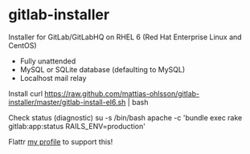 gitlab-installer
================

Installer for GitLab/GitLabHQ on RHEL 6 (Red Hat Enterprise Linux and CentOS)

- Fully unattended
- MySQL or SQLite database (defaulting to MySQL)
- Localhost mail relay

Install
    curl https://raw.github.com/mattias-ohlsson/gitlab-installer/master/gitlab-install-el6.sh | bash

Check status (diagnostic)
    su -s /bin/bash apache -c 'bundle exec rake gitlab:app:status RAILS_ENV=production'

Flattr [my profile](https://flattr.com/profile/mattiasohlsson "Mattias Ohlsson on Flattr") to support this!